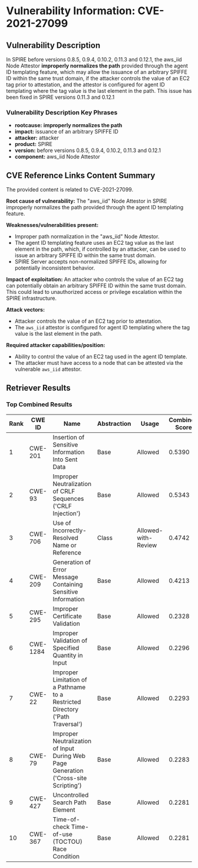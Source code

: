 # Vulnerability Information: CVE-2021-27099

## Vulnerability Description
In SPIRE before versions 0.8.5, 0.9.4, 0.10.2, 0.11.3 and 0.12.1, the aws_iid Node Attestor **improperly normalizes the path** provided through the agent ID templating feature, which may allow the issuance of an arbitrary SPIFFE ID within the same trust domain, if the attacker controls the value of an EC2 tag prior to attestation, and the attestor is configured for agent ID templating where the tag value is the last element in the path. This issue has been fixed in SPIRE versions 0.11.3 and 0.12.1

### Vulnerability Description Key Phrases
- **rootcause:** **improperly normalizes the path**
- **impact:** issuance of an arbitrary SPIFFE ID
- **attacker:** attacker
- **product:** SPIRE
- **version:** before versions 0.8.5, 0.9.4, 0.10.2, 0.11.3 and 0.12.1
- **component:** aws_iid Node Attestor

## CVE Reference Links Content Summary
The provided content is related to CVE-2021-27099.

**Root cause of vulnerability:**
The "aws\_iid" Node Attestor in SPIRE improperly normalizes the path provided through the agent ID templating feature.

**Weaknesses/vulnerabilities present:**
- Improper path normalization in the "aws_iid" Node Attestor.
- The agent ID templating feature uses an EC2 tag value as the last element in the path, which, if controlled by an attacker, can be used to issue an arbitrary SPIFFE ID within the same trust domain.
-  SPIRE Server accepts non-normalized SPIFFE IDs, allowing for potentially inconsistent behavior.

**Impact of exploitation:**
An attacker who controls the value of an EC2 tag can potentially obtain an arbitrary SPIFFE ID within the same trust domain. This could lead to unauthorized access or privilege escalation within the SPIRE infrastructure.

**Attack vectors:**
- Attacker controls the value of an EC2 tag prior to attestation.
- The `aws_iid` attestor is configured for agent ID templating where the tag value is the last element in the path.

**Required attacker capabilities/position:**
- Ability to control the value of an EC2 tag used in the agent ID template.
- The attacker must have access to a node that can be attested via the vulnerable `aws_iid` attestor.

## Retriever Results

### Top Combined Results

| Rank | CWE ID | Name | Abstraction | Usage | Combined Score | Retrievers | Individual Scores |
|------|--------|------|-------------|-------|---------------|------------|-------------------|
| 1 | CWE-201 | Insertion of Sensitive Information Into Sent Data | Base | Allowed | 0.5390 | sparse, graph | sparse: 0.422, graph: 0.832 |
| 2 | CWE-93 | Improper Neutralization of CRLF Sequences ('CRLF Injection') | Base | Allowed | 0.5343 | sparse, graph | sparse: 0.414, graph: 0.832 |
| 3 | CWE-706 | Use of Incorrectly-Resolved Name or Reference | Class | Allowed-with-Review | 0.4742 | dense, sparse | dense: 0.576, sparse: 0.907 |
| 4 | CWE-209 | Generation of Error Message Containing Sensitive Information | Base | Allowed | 0.4213 | sparse, graph | sparse: 0.397, graph: 0.543 |
| 5 | CWE-295 | Improper Certificate Validation | Base | Allowed | 0.2328 | sparse | sparse: 0.407 |
| 6 | CWE-1284 | Improper Validation of Specified Quantity in Input | Base | Allowed | 0.2296 | sparse | sparse: 0.401 |
| 7 | CWE-22 | Improper Limitation of a Pathname to a Restricted Directory ('Path Traversal') | Base | Allowed | 0.2293 | sparse | sparse: 0.401 |
| 8 | CWE-79 | Improper Neutralization of Input During Web Page Generation ('Cross-site Scripting') | Base | Allowed | 0.2283 | sparse | sparse: 0.399 |
| 9 | CWE-427 | Uncontrolled Search Path Element | Base | Allowed | 0.2281 | sparse | sparse: 0.399 |
| 10 | CWE-367 | Time-of-check Time-of-use (TOCTOU) Race Condition | Base | Allowed | 0.2281 | sparse | sparse: 0.399 |

